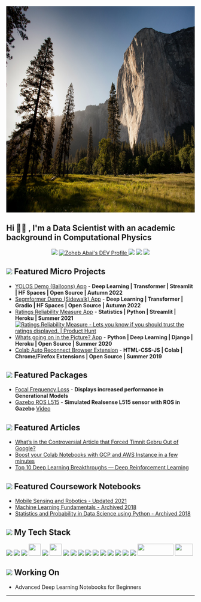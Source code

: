 <a href="https://unsplash.com/">
  <!--START_SECTION:update_image-->
<img src=https://raw.githubusercontent.com/ZohebAbai/ZohebAbai/master/.github/images/adam-kool-ndN00KmbJ1c-unsplash.jpg height=550px width=850px align=center alt=Daily Readme Image />
<!--END_SECTION:update_image-->
</a>

## Hi 👋🏼 , I'm a Data Scientist with an academic background in Computational Physics

<p align="center">
<a href="mailto:aglauocnv@relay.firefox.com"><img src="https://img.icons8.com/ios-filled/36/000000/gmail.png"/></a>
<a href="https://dev.to/zohebabai">
  <img src="https://d2fltix0v2e0sb.cloudfront.net/dev-badge.svg" alt="Zoheb Abai's DEV Profile" height="36" width="36">
</a>
<a href= "https://www.linkedin.com/in/zohebabai/"><img src="https://img.icons8.com/ios-glyphs/36/000000/linkedin.png"/></a>
<a href= "https://medium.com/@zohebabai"><img src="https://img.icons8.com/ios-filled/36/000000/medium.png"/></a>
<a href= "https://www.youtube.com/channel/UC_yI6oXBH8zIRqxwRT2uu6g"><img src="https://img.icons8.com/ios-filled/36/000000/youtube.png"/></a>
</p>

## <a><img src="https://img.icons8.com/ios-filled/24/000000/web.png"/></a> Featured Micro Projects
* [YOLOS Demo (Balloons) App](https://huggingface.co/spaces/zoheb/yolos_demo) - **Deep Learning | Transformer | Streamlit | HF Spaces | Open Source | Autumn 2022**
* [Segmformer Demo (Sidewalk) App](https://huggingface.co/spaces/zoheb/segformer_demo) - **Deep Learning | Transformer | Gradio | HF Spaces | Open Source | Autumn 2022**
* [Ratings Reliability Measure App](https://ratings-reliability-app.herokuapp.com/) - **Statistics | Python | Streamlit | Heroku | Summer 2021** <a href="https://www.producthunt.com/posts/ratings-reliability-measure?utm_source=badge-review&utm_medium=badge&utm_souce=badge-ratings-reliability-measure#discussion-body" target="_blank"><img src="https://api.producthunt.com/widgets/embed-image/v1/review.svg?post_id=294989&theme=light" alt="Ratings Reliability Measure - Lets you know if you should trust the ratings displayed. | Product Hunt" style="width: 160px; height: 30px;" width="160" height="30" /></a>
* [Whats going on in the Picture? App](https://whats-going-on-in-the-picture.herokuapp.com/) - **Python | Deep Learning | Django | Heroku | Open Source | Summer 2020**
* [Colab Auto Reconnect Browser Extension](https://zohebabai.github.io/Colab_Auto_Reconnect/) - **HTML-CSS-JS | Colab | Chrome/Firefox Extensions | Open Source | Summer 2019**

## <a><img src="https://img.icons8.com/ios-filled/24/package.png"/> Featured Packages
* [Focal Frequency Loss](https://pypi.org/project/tf-focal-frequency-loss/) - **Displays increased performance in Generational Models**
* [Gazebo ROS L515](https://github.com/ZohebAbai/gazebo_ros_l515) - **Simulated Realsense L515 sensor with ROS in Gazebo** [Video](https://youtu.be/KoQNH7YahN8)

## <a><img src="https://img.icons8.com/ios-filled/24/000000/blog.png"/> Featured Articles
* [What’s in the Controversial Article that Forced Timnit Gebru Out of Google?](https://pub.towardsai.net/on-the-dangers-of-stochastic-parrots-summarized-7eb370bc3d7b)
* [Boost your Colab Notebooks with GCP and AWS Instance in a few minutes](https://zohebabai.medium.com/boost-your-colab-notebooks-with-gcp-and-aws-instance-within-a-few-minutes-a43ed37cd06d)
* [Top 10 Deep Learning Breakthroughs — Deep Reinforcement Learning](https://medium.com/the-innovation/top-10-deep-learning-breakthroughs-deep-reinforcement-learning-d2307ed8c27)


## <a><img src="https://img.icons8.com/ios-filled/24/000000/repository.png"/> Featured Coursework Notebooks
* [Mobile Sensing and Robotics - Updated 2021](https://github.com/ZohebAbai/mobile_sensing_robotics)
* [Machine Learning Fundamentals - Archived 2018](https://github.com/ZohebAbai/DSE220x)
* [Statistics and Probability in Data Science using Python - Archived 2018](https://github.com/ZohebAbai/DSE210x)


## <a><img src="https://img.icons8.com/ios-filled/24/000000/home-office--v2.png"/> My Tech Stack
<a><img src="https://img.icons8.com/color/32/000000/python.png"/> <a><img src="https://img.icons8.com/color/32/000000/console.png"/> <a><img src="https://img.icons8.com/color/32/000000/c-plus-plus-logo.png"/> <a><img src="https://pytorch.org/assets/images/pytorch-logo.png" width="32" height="32"/> <a><img src="https://img.icons8.com/color/32/000000/tensorflow.png"/> <a><img src="https://colab.research.google.com/img/colab_favicon_256px.png" width="32" height="32"/> <a><img src="https://img.icons8.com/color/32/000000/visual-studio-code-2019.png"/> <a><img src="https://img.icons8.com/color/32/000000/git.png"/> <a><img src="https://img.icons8.com/color/32/000000/django.png"/> <a><img src="https://img.icons8.com/color/32/000000/javascript.png"/> <a><img src="https://img.icons8.com/color/32/000000/html-5.png"/> <a><img src="https://img.icons8.com/color/32/000000/css3.png"/> <a><img src="https://img.icons8.com/color/32/000000/sql.png"/> <a><img src="https://img.icons8.com/color/32/000000/docker.png"/> <a><img src="https://img.icons8.com/color/32/000000/amazon-web-services.png"/> <a><img src="https://img.icons8.com/color/32/000000/google-cloud-platform.png"/> <a><img src="https://raw.githubusercontent.com/isl-org/Open3D/master/docs/_static/open3d_logo_horizontal.png" width="96" height="32"/> <a><img src="https://upload.wikimedia.org/wikipedia/commons/7/7a/ROS_cat.png" width="48" height="32"/>

## <a><img src="https://img.icons8.com/ios-filled/24/000000/event.png"/> Working On
* Advanced Deep Learning Notebooks for Beginners

---

